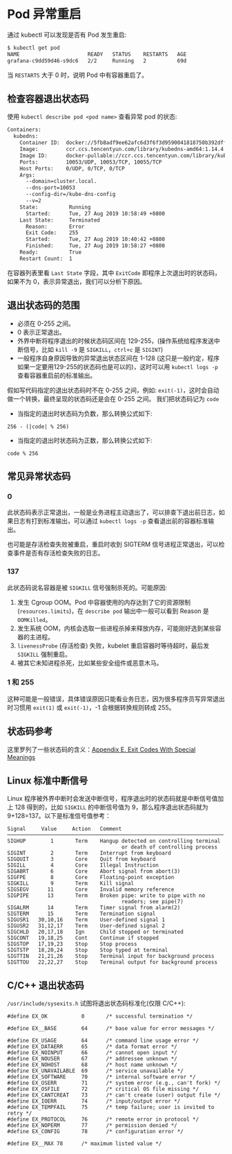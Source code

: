 # Pod 异常重启

通过 kubectl 可以发现是否有 Pod 发生重启:

```bash
$ kubectl get pod
NAME                      READY   STATUS    RESTARTS   AGE
grafana-c9dd59d46-s9dc6   2/2     Running   2          69d
```

当 `RESTARTS` 大于 0 时，说明 Pod 中有容器重启了。

## 检查容器退出状态码

使用 `kubectl describe pod <pod name>` 查看异常 pod 的状态:

```bash
Containers:
  kubedns:
    Container ID:  docker://5fb8adf9ee62afc6d3f6f3d9590041818750b392dff015d7091eaaf99cf1c945
    Image:         ccr.ccs.tencentyun.com/library/kubedns-amd64:1.14.4
    Image ID:      docker-pullable://ccr.ccs.tencentyun.com/library/kubedns-amd64@sha256:40790881bbe9ef4ae4ff7fe8b892498eecb7fe6dcc22661402f271e03f7de344
    Ports:         10053/UDP, 10053/TCP, 10055/TCP
    Host Ports:    0/UDP, 0/TCP, 0/TCP
    Args:
      --domain=cluster.local.
      --dns-port=10053
      --config-dir=/kube-dns-config
      --v=2
    State:          Running
      Started:      Tue, 27 Aug 2019 10:58:49 +0800
    Last State:     Terminated
      Reason:       Error
      Exit Code:    255
      Started:      Tue, 27 Aug 2019 10:40:42 +0800
      Finished:     Tue, 27 Aug 2019 10:58:27 +0800
    Ready:          True
    Restart Count:  1
```

在容器列表里看 `Last State` 字段，其中 `ExitCode` 即程序上次退出时的状态码，如果不为 0，表示异常退出，我们可以分析下原因。

## 退出状态码的范围

* 必须在 0-255 之间。
* 0 表示正常退出。
* 外界中断将程序退出的时候状态码区间在 129-255，(操作系统给程序发送中断信号，比如 `kill -9` 是 `SIGKILL`，`ctrl+c` 是 `SIGINT`)
* 一般程序自身原因导致的异常退出状态区间在 1-128 (这只是一般约定，程序如果一定要用129-255的状态码也是可以的)，这时可以用 `kubectl logs -p` 查看容器重启前的标准输出。

假如写代码指定的退出状态码时不在 0-255 之间，例如: `exit(-1)`，这时会自动做一个转换，最终呈现的状态码还是会在 0-255 之间。 我们把状态码记为 `code`

* 当指定的退出时状态码为负数，那么转换公式如下:

```text
256 - (|code| % 256)
```

* 当指定的退出时状态码为正数，那么转换公式如下:

```text
code % 256
```

## 常见异常状态码

### 0

此状态码表示正常退出，一般是业务进程主动退出了，可以排查下退出前日志，如果日志有打到标准输出，可以通过 `kubectl logs -p` 查看退出前的容器标准输出。

也可能是存活检查失败被重启，重启时收到 SIGTERM 信号进程正常退出，可以检查事件是否有存活检查失败的日志。

### 137

此状态码说名容器是被 `SIGKILL` 信号强制杀死的。可能原因:
1. 发生 Cgroup OOM。Pod 中容器使用的内存达到了它的资源限制(`resources.limits`)，在 `describe pod` 输出中一般可以看到 Reason 是 `OOMKilled`。
2. 发生系统 OOM，内核会选取一些进程杀掉来释放内存，可能刚好选到某些容器的主进程。
3. `livenessProbe` (存活检查) 失败，kubelet 重启容器时等待超时，最后发 `SIGKILL` 强制重启。
4. 被其它未知进程杀死，比如某些安全组件或恶意木马。

### 1 和 255
    
这种可能是一般错误，具体错误原因只能看业务日志，因为很多程序员写异常退出时习惯用 `exit(1)` 或 `exit(-1)`，-1 会根据转换规则转成 255。

## 状态码参考

这里罗列了一些状态码的含义：[Appendix E. Exit Codes With Special Meanings](http://tldp.org/LDP/abs/html/exitcodes.html)

## Linux 标准中断信号

Linux 程序被外界中断时会发送中断信号，程序退出时的状态码就是中断信号值加上 128 得到的，比如 `SIGKILL` 的中断信号值为 9，那么程序退出状态码就为 9+128=137。以下是标准信号值参考：

```text
Signal     Value     Action   Comment
──────────────────────────────────────────────────────────────────────
SIGHUP        1       Term    Hangup detected on controlling terminal
                                     or death of controlling process
SIGINT        2       Term    Interrupt from keyboard
SIGQUIT       3       Core    Quit from keyboard
SIGILL        4       Core    Illegal Instruction
SIGABRT       6       Core    Abort signal from abort(3)
SIGFPE        8       Core    Floating-point exception
SIGKILL       9       Term    Kill signal
SIGSEGV      11       Core    Invalid memory reference
SIGPIPE      13       Term    Broken pipe: write to pipe with no
                                     readers; see pipe(7)
SIGALRM      14       Term    Timer signal from alarm(2)
SIGTERM      15       Term    Termination signal
SIGUSR1   30,10,16    Term    User-defined signal 1
SIGUSR2   31,12,17    Term    User-defined signal 2
SIGCHLD   20,17,18    Ign     Child stopped or terminated
SIGCONT   19,18,25    Cont    Continue if stopped
SIGSTOP   17,19,23    Stop    Stop process
SIGTSTP   18,20,24    Stop    Stop typed at terminal
SIGTTIN   21,21,26    Stop    Terminal input for background process
SIGTTOU   22,22,27    Stop    Terminal output for background process
```

## C/C++ 退出状态码

`/usr/include/sysexits.h` 试图将退出状态码标准化(仅限 C/C++):

```text
#define EX_OK           0       /* successful termination */

#define EX__BASE        64      /* base value for error messages */

#define EX_USAGE        64      /* command line usage error */
#define EX_DATAERR      65      /* data format error */
#define EX_NOINPUT      66      /* cannot open input */
#define EX_NOUSER       67      /* addressee unknown */
#define EX_NOHOST       68      /* host name unknown */
#define EX_UNAVAILABLE  69      /* service unavailable */
#define EX_SOFTWARE     70      /* internal software error */
#define EX_OSERR        71      /* system error (e.g., can't fork) */
#define EX_OSFILE       72      /* critical OS file missing */
#define EX_CANTCREAT    73      /* can't create (user) output file */
#define EX_IOERR        74      /* input/output error */
#define EX_TEMPFAIL     75      /* temp failure; user is invited to retry */
#define EX_PROTOCOL     76      /* remote error in protocol */
#define EX_NOPERM       77      /* permission denied */
#define EX_CONFIG       78      /* configuration error */

#define EX__MAX 78      /* maximum listed value */
```

